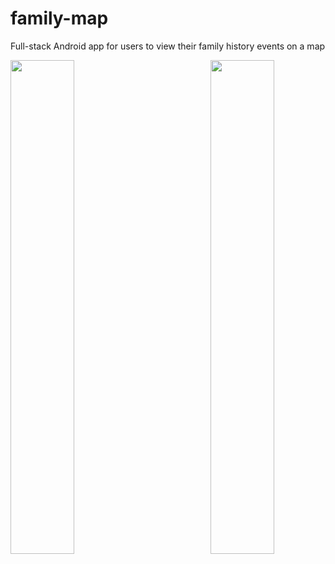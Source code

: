 # family-map
Full-stack Android app for users to view their family history events on a map
<pre>
<img src="https://user-images.githubusercontent.com/74023548/135351279-cc06ee64-3bf9-4f8c-96ea-f98e0dd9cf69.png" width="45%"/>           <img src="https://user-images.githubusercontent.com/74023548/135351397-e5a91cce-5b35-485d-bf68-a1e7a47e7b39.png" width="45%"/>
</pre>
